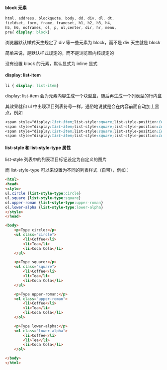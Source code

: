 #### block 元素

```css
html, address, blockquote, body, dd, div, dl, dt, 
fieldset, form, frame, frameset, h1, h2, h3, h4, 
h5, h6, noframes, ol, p, ul,center, dir, hr, menu, 
pre{ display: block} 
```

浏览器默认样式天生规定了 div 等一些元素为 block，而不是 div 天生就是 block

简单来说，是默认样式规定的，而不是浏览器内核规定的

没有设置 block 的元素，默认显式为 inline 显式


#### display: list-item

```css
li { display: list-item} 
```

display: list-item 会为元素内容生成一个块型盒，随后再生成一个列表型的行内盒

其效果就和 ul 中出现项目列表符号一样，通俗地说就是会在内容前面自动加上黑点，例如

```css
<span style="display:list-item;list-style:square;list-style-position:inside;">1</span>
<span style="display:list-item;list-style:square;list-style-position:inside;">2</span>
<span style="display:list-item;list-style:square;list-style-position:inside;">3</span>
<span style="display:list-item;list-style:square;list-style-position:inside;">4</span>
```

#### list-style 和 list-style-type 属性

list-style 列表中的列表项目标记设定为自定义的图片

而 list-style-type 可以来设置为不同的列表样式（自带），例如：

```html
<html>
<head>
<style>
ul.circle {list-style-type:circle}
ul.square {list-style-type:square}
ol.upper-roman {list-style-type:upper-roman}
ol.lower-alpha {list-style-type:lower-alpha}
</style>
</head>

<body>
    <p>Type circle:</p>
    <ul class="circle">
        <li>Coffee</li>
        <li>Tea</li>
        <li>Coca Cola</li>
    </ul>

    <p>Type square:</p>
    <ul class="square">
        <li>Coffee</li>
        <li>Tea</li>
        <li>Coca Cola</li>
    </ul>

    <p>Type upper-roman:</p>
    <ol class="upper-roman">
        <li>Coffee</li>
        <li>Tea</li>
        <li>Coca Cola</li>
    </ol>

    <p>Type lower-alpha:</p>
    <ol class="lower-alpha">
        <li>Coffee</li>
        <li>Tea</li>
        <li>Coca Cola</li>
    </ol>

</body>
</html>
```